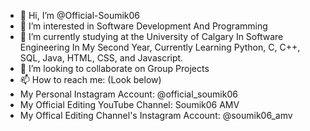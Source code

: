 - 👋 Hi, I’m @Official-Soumik06
- 👀 I’m interested in Software Development And Programming
- 🌱 I’m currently studying at the University of Calgary In Software Engineering In My Second Year, Currently Learning Python, C, C++, SQL, Java, HTML, CSS, and Javascript.
- 💞️ I’m looking to collaborate on Group Projects
- 📫 How to reach me: (Look below)
- My Personal Instagram Account: @official_soumik06
- My Official Editing YouTube Channel: Soumik06 AMV
- My Offical Editing Channel's Instagram Account: @soumik06_amv

<!---
Official-Soumik06/Official-Soumik06 is a ✨ special ✨ repository because its `README.md` (this file) appears on your GitHub profile.
You can click the Preview link to take a look at your changes.
--->
